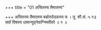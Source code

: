 +++
title = "01 असितस्य तैमातस्य"

+++
असितस्य तैमातस्य बभ्रोरपोदकस्य च । तु. शौ.सं. ५.१३  
सर्वा विषस्य धामान्युद्नेवाग्निमवीवरे ॥ १ ॥